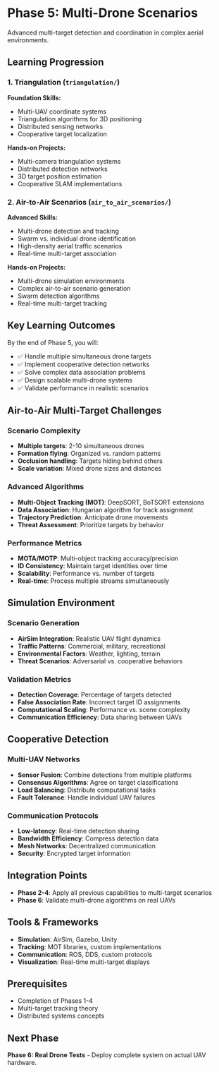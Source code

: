 # Phase 5: Multi-Drone Scenarios

Advanced multi-target detection and coordination in complex aerial environments.

## Learning Progression

### 1. Triangulation (`triangulation/`)
**Foundation Skills:**
- Multi-UAV coordinate systems
- Triangulation algorithms for 3D positioning
- Distributed sensing networks
- Cooperative target localization

**Hands-on Projects:**
- Multi-camera triangulation systems
- Distributed detection networks
- 3D target position estimation
- Cooperative SLAM implementations

### 2. Air-to-Air Scenarios (`air_to_air_scenarios/`)
**Advanced Skills:**
- Multi-drone detection and tracking
- Swarm vs. individual drone identification
- High-density aerial traffic scenarios
- Real-time multi-target association

**Hands-on Projects:**
- Multi-drone simulation environments
- Complex air-to-air scenario generation
- Swarm detection algorithms
- Real-time multi-target tracking

## Key Learning Outcomes

By the end of Phase 5, you will:
- ✅ Handle multiple simultaneous drone targets
- ✅ Implement cooperative detection networks
- ✅ Solve complex data association problems
- ✅ Design scalable multi-drone systems
- ✅ Validate performance in realistic scenarios

## Air-to-Air Multi-Target Challenges

### Scenario Complexity
- **Multiple targets**: 2-10 simultaneous drones
- **Formation flying**: Organized vs. random patterns
- **Occlusion handling**: Targets hiding behind others
- **Scale variation**: Mixed drone sizes and distances

### Advanced Algorithms
- **Multi-Object Tracking (MOT)**: DeepSORT, BoTSORT extensions
- **Data Association**: Hungarian algorithm for track assignment
- **Trajectory Prediction**: Anticipate drone movements
- **Threat Assessment**: Prioritize targets by behavior

### Performance Metrics
- **MOTA/MOTP**: Multi-object tracking accuracy/precision
- **ID Consistency**: Maintain target identities over time
- **Scalability**: Performance vs. number of targets
- **Real-time**: Process multiple streams simultaneously

## Simulation Environment

### Scenario Generation
- **AirSim Integration**: Realistic UAV flight dynamics
- **Traffic Patterns**: Commercial, military, recreational
- **Environmental Factors**: Weather, lighting, terrain
- **Threat Scenarios**: Adversarial vs. cooperative behaviors

### Validation Metrics
- **Detection Coverage**: Percentage of targets detected
- **False Association Rate**: Incorrect target ID assignments
- **Computational Scaling**: Performance vs. scene complexity
- **Communication Efficiency**: Data sharing between UAVs

## Cooperative Detection

### Multi-UAV Networks
- **Sensor Fusion**: Combine detections from multiple platforms
- **Consensus Algorithms**: Agree on target classifications
- **Load Balancing**: Distribute computational tasks
- **Fault Tolerance**: Handle individual UAV failures

### Communication Protocols
- **Low-latency**: Real-time detection sharing
- **Bandwidth Efficiency**: Compress detection data
- **Mesh Networks**: Decentralized communication
- **Security**: Encrypted target information

## Integration Points
- **Phase 2-4**: Apply all previous capabilities to multi-target scenarios
- **Phase 6**: Validate multi-drone algorithms on real UAVs

## Tools & Frameworks
- **Simulation**: AirSim, Gazebo, Unity
- **Tracking**: MOT libraries, custom implementations
- **Communication**: ROS, DDS, custom protocols
- **Visualization**: Real-time multi-target displays

## Prerequisites
- Completion of Phases 1-4
- Multi-target tracking theory
- Distributed systems concepts

## Next Phase
**Phase 6: Real Drone Tests** - Deploy complete system on actual UAV hardware.